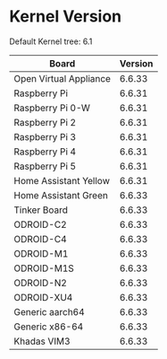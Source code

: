 
# Kernel Version

Default Kernel tree: 6.1

| Board | Version |
|-------|---------|
| Open Virtual Appliance | 6.6.33 |
| Raspberry Pi | 6.6.31 |
| Raspberry Pi 0-W | 6.6.31 |
| Raspberry Pi 2 | 6.6.31 |
| Raspberry Pi 3 | 6.6.31 |
| Raspberry Pi 4 | 6.6.31 |
| Raspberry Pi 5 | 6.6.31 |
| Home Assistant Yellow | 6.6.31 |
| Home Assistant Green | 6.6.33 |
| Tinker Board | 6.6.33 |
| ODROID-C2 | 6.6.33 |
| ODROID-C4 | 6.6.33 |
| ODROID-M1 | 6.6.33 |
| ODROID-M1S | 6.6.33 |
| ODROID-N2 | 6.6.33 |
| ODROID-XU4 | 6.6.33 |
| Generic aarch64 | 6.6.33 |
| Generic x86-64 | 6.6.33 |
| Khadas VIM3 | 6.6.33 |
